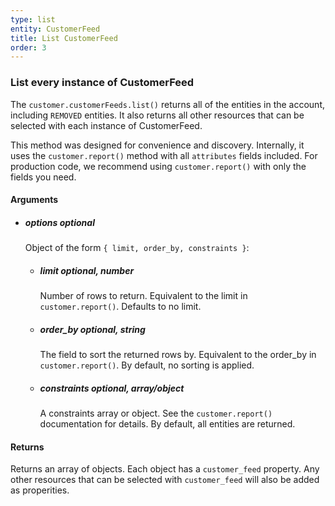 ```yaml
---
type: list
entity: CustomerFeed 
title: List CustomerFeed 
order: 3
---
```


### List every instance of CustomerFeed 


The `customer.customerFeeds.list()` returns all of the entities in the account, including `REMOVED` entities. It also returns all other resources that can be selected with each instance of CustomerFeed.

This method was designed for convenience and discovery. Internally, it uses the `customer.report()` method with all `attributes` fields included. For production code, we recommend using `customer.report()` with only the fields you need.


#### Arguments

-   ##### options _optional_
    Object of the form `{ limit, order_by, constraints }`:
    -   ##### limit _optional, number_
        Number of rows to return. Equivalent to the limit in `customer.report()`. Defaults to no limit.
    -   ##### order_by _optional, string_
        The field to sort the returned rows by. Equivalent to the order_by in `customer.report()`. By default, no sorting is applied.
    -   ##### constraints _optional, array/object_
        A constraints array or object. See the `customer.report()` documentation for details. By default, all entities are returned.


#### Returns

Returns an array of objects.
Each object has a `customer_feed` property. Any other resources that can be selected with `customer_feed` will also be added as properities.

